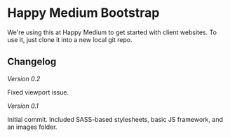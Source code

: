 Happy Medium Bootstrap
======================

We're using this at Happy Medium to get started with client websites. To use it, just clone it into a new local git repo.

Changelog
---------

*Version 0.2*

Fixed viewport issue.

*Version 0.1*

Initial commit. Included SASS-based stylesheets, basic JS framework, and an images folder.